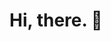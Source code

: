 ---
---

<div class="p-16">
  <h1 class="text-3xl font-semibold tracking-tight leading-none">Hi, there. 👋</h1>
</div>
